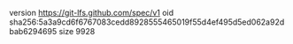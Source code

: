 version https://git-lfs.github.com/spec/v1
oid sha256:5a3a9cd6f6767083cedd8928555465019f55d4ef495d5ed062a92dbab6294695
size 9928
